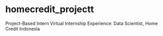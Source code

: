 # homecredit_projectt
Project-Based Intern Virtual Internship Experience: Data Scientist, Home Credit Indonesia
